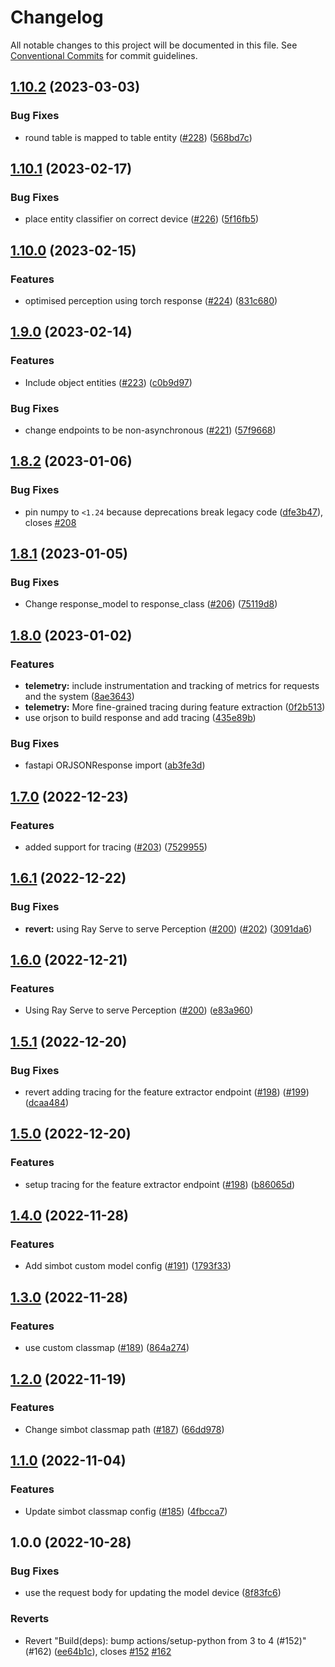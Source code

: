 # Changelog

All notable changes to this project will be documented in this file. See
[Conventional Commits](https://conventionalcommits.org) for commit guidelines.

## [1.10.2](https://github.com/emma-simbot/perception/compare/v1.10.1...v1.10.2) (2023-03-03)


### Bug Fixes

* round table is mapped to table entity ([#228](https://github.com/emma-simbot/perception/issues/228)) ([568bd7c](https://github.com/emma-simbot/perception/commit/568bd7cbdb97f40ba7a55a8c0851abd78ccffd4a))

## [1.10.1](https://github.com/emma-simbot/perception/compare/v1.10.0...v1.10.1) (2023-02-17)


### Bug Fixes

* place entity classifier on correct device ([#226](https://github.com/emma-simbot/perception/issues/226)) ([5f16fb5](https://github.com/emma-simbot/perception/commit/5f16fb538d36ec7918efe2053cda61be3106f2b0))

## [1.10.0](https://github.com/emma-simbot/perception/compare/v1.9.0...v1.10.0) (2023-02-15)


### Features

* optimised perception using torch response ([#224](https://github.com/emma-simbot/perception/issues/224)) ([831c680](https://github.com/emma-simbot/perception/commit/831c6800a8210dfa64ef53d00741c28d912ffbfb))

## [1.9.0](https://github.com/emma-simbot/perception/compare/v1.8.2...v1.9.0) (2023-02-14)


### Features

* Include object entities ([#223](https://github.com/emma-simbot/perception/issues/223)) ([c0b9d97](https://github.com/emma-simbot/perception/commit/c0b9d974c9acd0a97e71c7b643e920df9dac50bf))


### Bug Fixes

* change endpoints to be non-asynchronous ([#221](https://github.com/emma-simbot/perception/issues/221)) ([57f9668](https://github.com/emma-simbot/perception/commit/57f9668aaa899d5932ff13f3cab629cbc701d220))

## [1.8.2](https://github.com/emma-simbot/perception/compare/v1.8.1...v1.8.2) (2023-01-06)


### Bug Fixes

* pin numpy to `<1.24` because deprecations break legacy code ([dfe3b47](https://github.com/emma-simbot/perception/commit/dfe3b47dda8518c3ab9376aba732be8fda6af3f0)), closes [#208](https://github.com/emma-simbot/perception/issues/208)

## [1.8.1](https://github.com/emma-simbot/perception/compare/v1.8.0...v1.8.1) (2023-01-05)


### Bug Fixes

* Change response_model to response_class ([#206](https://github.com/emma-simbot/perception/issues/206)) ([75119d8](https://github.com/emma-simbot/perception/commit/75119d89277ad72d5527801f6110e4c074db0438))

## [1.8.0](https://github.com/emma-simbot/perception/compare/v1.7.0...v1.8.0) (2023-01-02)


### Features

* **telemetry:** include instrumentation and tracking of metrics for requests and the system ([8ae3643](https://github.com/emma-simbot/perception/commit/8ae3643db9bcb85d3c2ca4b853094da0487a4a5b))
* **telemetry:** More fine-grained tracing during feature extraction ([0f2b513](https://github.com/emma-simbot/perception/commit/0f2b513a3c045db0c2f35c4493067d3815eb9c1d))
* use orjson to build response and add tracing ([435e89b](https://github.com/emma-simbot/perception/commit/435e89b47cd40ed8883eb070c434d87c64d365d2))


### Bug Fixes

* fastapi ORJSONResponse import ([ab3fe3d](https://github.com/emma-simbot/perception/commit/ab3fe3d912e74299f2336395851f06fcd4d8b9df))

## [1.7.0](https://github.com/emma-simbot/perception/compare/v1.6.1...v1.7.0) (2022-12-23)


### Features

* added support for tracing ([#203](https://github.com/emma-simbot/perception/issues/203)) ([7529955](https://github.com/emma-simbot/perception/commit/7529955c3e39101c1618f1499ea5238ebd98d61f))

## [1.6.1](https://github.com/emma-simbot/perception/compare/v1.6.0...v1.6.1) (2022-12-22)


### Bug Fixes

* **revert:** using Ray Serve to serve Perception ([#200](https://github.com/emma-simbot/perception/issues/200)) ([#202](https://github.com/emma-simbot/perception/issues/202)) ([3091da6](https://github.com/emma-simbot/perception/commit/3091da6a25ca86cf66281884e73757ab9adb2445))

## [1.6.0](https://github.com/emma-simbot/perception/compare/v1.5.1...v1.6.0) (2022-12-21)


### Features

* Using Ray Serve to serve Perception ([#200](https://github.com/emma-simbot/perception/issues/200)) ([e83a960](https://github.com/emma-simbot/perception/commit/e83a9602badbf60df1fc7741a668d2ca34508f3b))

## [1.5.1](https://github.com/emma-simbot/perception/compare/v1.5.0...v1.5.1) (2022-12-20)


### Bug Fixes

* revert adding tracing for the feature extractor endpoint ([#198](https://github.com/emma-simbot/perception/issues/198)) ([#199](https://github.com/emma-simbot/perception/issues/199)) ([dcaa484](https://github.com/emma-simbot/perception/commit/dcaa484ac233130f8c809846d00296160e7491ea))

## [1.5.0](https://github.com/emma-simbot/perception/compare/v1.4.0...v1.5.0) (2022-12-20)


### Features

* setup tracing for the feature extractor endpoint ([#198](https://github.com/emma-simbot/perception/issues/198)) ([b86065d](https://github.com/emma-simbot/perception/commit/b86065d41435cb943fd14f2e423eabf9ac44482e))

## [1.4.0](https://github.com/emma-simbot/perception/compare/v1.3.0...v1.4.0) (2022-11-28)


### Features

* Add simbot custom model config ([#191](https://github.com/emma-simbot/perception/issues/191)) ([1793f33](https://github.com/emma-simbot/perception/commit/1793f33a10c65d542b01f416b2dbfdfb87847ba5))

## [1.3.0](https://github.com/emma-simbot/perception/compare/v1.2.0...v1.3.0) (2022-11-28)


### Features

* use custom classmap ([#189](https://github.com/emma-simbot/perception/issues/189)) ([864a274](https://github.com/emma-simbot/perception/commit/864a2749cbb168f96681d8790edbce424b0f0269))

## [1.2.0](https://github.com/emma-simbot/perception/compare/v1.1.0...v1.2.0) (2022-11-19)


### Features

* Change simbot classmap path ([#187](https://github.com/emma-simbot/perception/issues/187)) ([66dd978](https://github.com/emma-simbot/perception/commit/66dd9788b67b1f1af372a90973ff1e67c327f0b6))

## [1.1.0](https://github.com/emma-simbot/perception/compare/v1.0.0...v1.1.0) (2022-11-04)


### Features

* Update simbot classmap config ([#185](https://github.com/emma-simbot/perception/issues/185)) ([4fbcca7](https://github.com/emma-simbot/perception/commit/4fbcca7dc89f3efccd9104748f624ed4d486a72c))

## 1.0.0 (2022-10-28)


### Bug Fixes

* use the request body for updating the model device ([8f83fc6](https://github.com/emma-simbot/perception/commit/8f83fc6567b9a77f739826d14e2f6856deebddfe))


### Reverts

* Revert "Build(deps): bump actions/setup-python from 3 to 4 (#152)" (#162) ([ee64b1c](https://github.com/emma-simbot/perception/commit/ee64b1c14e8657e1d0ceb0d1314e2e0db017bbc7)), closes [#152](https://github.com/emma-simbot/perception/issues/152) [#162](https://github.com/emma-simbot/perception/issues/162)
